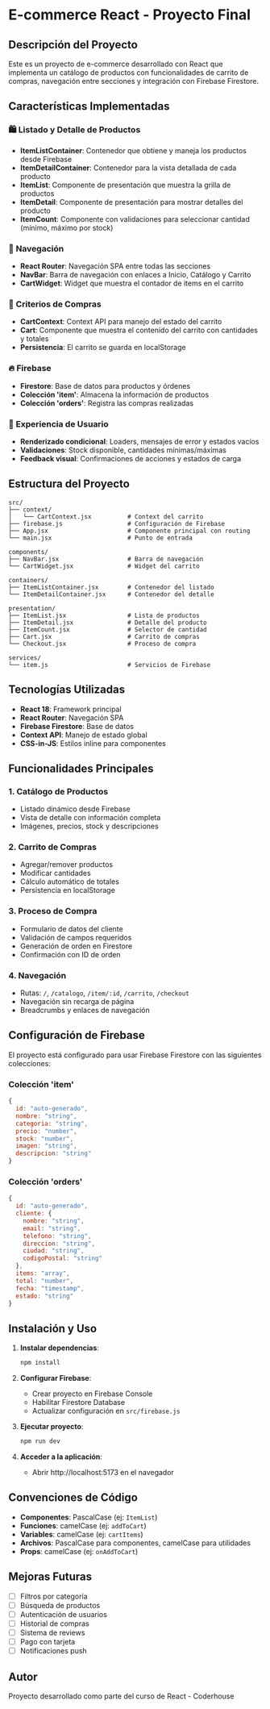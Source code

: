 # E-commerce React - Proyecto Final

## Descripción del Proyecto

Este es un proyecto de e-commerce desarrollado con React que implementa un catálogo de productos con funcionalidades de carrito de compras, navegación entre secciones y integración con Firebase Firestore.

## Características Implementadas

### 🛍️ Listado y Detalle de Productos
- **ItemListContainer**: Contenedor que obtiene y maneja los productos desde Firebase
- **ItemDetailContainer**: Contenedor para la vista detallada de cada producto
- **ItemList**: Componente de presentación que muestra la grilla de productos
- **ItemDetail**: Componente de presentación para mostrar detalles del producto
- **ItemCount**: Componente con validaciones para seleccionar cantidad (mínimo, máximo por stock)

### 🧭 Navegación
- **React Router**: Navegación SPA entre todas las secciones
- **NavBar**: Barra de navegación con enlaces a Inicio, Catálogo y Carrito
- **CartWidget**: Widget que muestra el contador de items en el carrito

### 🛒 Criterios de Compras
- **CartContext**: Context API para manejo del estado del carrito
- **Cart**: Componente que muestra el contenido del carrito con cantidades y totales
- **Persistencia**: El carrito se guarda en localStorage

### 🔥 Firebase
- **Firestore**: Base de datos para productos y órdenes
- **Colección 'item'**: Almacena la información de productos
- **Colección 'orders'**: Registra las compras realizadas

### 👤 Experiencia de Usuario
- **Renderizado condicional**: Loaders, mensajes de error y estados vacíos
- **Validaciones**: Stock disponible, cantidades mínimas/máximas
- **Feedback visual**: Confirmaciones de acciones y estados de carga

## Estructura del Proyecto

```
src/
├── context/
│   └── CartContext.jsx          # Context del carrito
├── firebase.js                  # Configuración de Firebase
├── App.jsx                      # Componente principal con routing
└── main.jsx                     # Punto de entrada

components/
├── NavBar.jsx                   # Barra de navegación
└── CartWidget.jsx               # Widget del carrito

containers/
├── ItemListContainer.jsx        # Contenedor del listado
└── ItemDetailContainer.jsx      # Contenedor del detalle

presentation/
├── ItemList.jsx                 # Lista de productos
├── ItemDetail.jsx               # Detalle del producto
├── ItemCount.jsx                # Selector de cantidad
├── Cart.jsx                     # Carrito de compras
└── Checkout.jsx                 # Proceso de compra

services/
└── item.js                      # Servicios de Firebase
```

## Tecnologías Utilizadas

- **React 18**: Framework principal
- **React Router**: Navegación SPA
- **Firebase Firestore**: Base de datos
- **Context API**: Manejo de estado global
- **CSS-in-JS**: Estilos inline para componentes

## Funcionalidades Principales

### 1. Catálogo de Productos
- Listado dinámico desde Firebase
- Vista de detalle con información completa
- Imágenes, precios, stock y descripciones

### 2. Carrito de Compras
- Agregar/remover productos
- Modificar cantidades
- Cálculo automático de totales
- Persistencia en localStorage

### 3. Proceso de Compra
- Formulario de datos del cliente
- Validación de campos requeridos
- Generación de orden en Firestore
- Confirmación con ID de orden

### 4. Navegación
- Rutas: `/`, `/catalogo`, `/item/:id`, `/carrito`, `/checkout`
- Navegación sin recarga de página
- Breadcrumbs y enlaces de navegación

## Configuración de Firebase

El proyecto está configurado para usar Firebase Firestore con las siguientes colecciones:

### Colección 'item'
```javascript
{
  id: "auto-generado",
  nombre: "string",
  categoria: "string", 
  precio: "number",
  stock: "number",
  imagen: "string",
  descripcion: "string"
}
```

### Colección 'orders'
```javascript
{
  id: "auto-generado",
  cliente: {
    nombre: "string",
    email: "string",
    telefono: "string",
    direccion: "string",
    ciudad: "string",
    codigoPostal: "string"
  },
  items: "array",
  total: "number",
  fecha: "timestamp",
  estado: "string"
}
```

## Instalación y Uso

1. **Instalar dependencias**:
   ```bash
   npm install
   ```

2. **Configurar Firebase**:
   - Crear proyecto en Firebase Console
   - Habilitar Firestore Database
   - Actualizar configuración en `src/firebase.js`

3. **Ejecutar proyecto**:
   ```bash
   npm run dev
   ```

4. **Acceder a la aplicación**:
   - Abrir http://localhost:5173 en el navegador

## Convenciones de Código

- **Componentes**: PascalCase (ej: `ItemList`)
- **Funciones**: camelCase (ej: `addToCart`)
- **Variables**: camelCase (ej: `cartItems`)
- **Archivos**: PascalCase para componentes, camelCase para utilidades
- **Props**: camelCase (ej: `onAddToCart`)

## Mejoras Futuras

- [ ] Filtros por categoría
- [ ] Búsqueda de productos
- [ ] Autenticación de usuarios
- [ ] Historial de compras
- [ ] Sistema de reviews
- [ ] Pago con tarjeta
- [ ] Notificaciones push

## Autor

Proyecto desarrollado como parte del curso de React - Coderhouse

